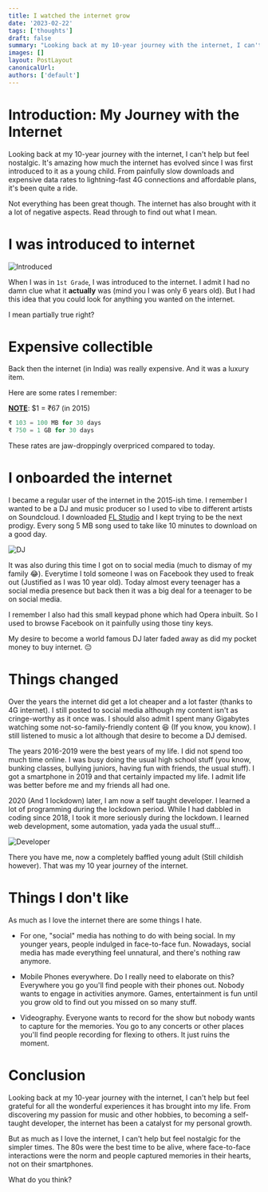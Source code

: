 ```yaml
---
title: I watched the internet grow
date: '2023-02-22'
tags: ['thoughts']
draft: false
summary: "Looking back at my 10-year journey with the internet, I can't help but feel nostalgic. It's amazing how much the internet has evolved since I was first introduced to it as a young child. From painfully slow downloads and expensive data rates to lightning-fast 4G connections and affordable plans, it's been quite a ride."
images: []
layout: PostLayout
canonicalUrl:
authors: ['default']
---
```


# Introduction: My Journey with the Internet

Looking back at my 10-year journey with the internet, I can't help but feel nostalgic. It's amazing how much the internet has evolved since I was first introduced to it as a young child. From painfully slow downloads and expensive data rates to lightning-fast 4G connections and affordable plans, it's been quite a ride.

Not everything has been great though. The internet has also brought with it a lot of negative aspects. Read through to find out what I mean.

# I was introduced to internet

![Introduced](/static/images/blogs/i-watched-the-internet-grow/introduced.png)

When I was in `1st Grade`, I was introduced to the internet. I admit I had no damn clue what it **actually** was (mind you I was only 6 years old). But I had this idea that you could look for anything you wanted on the internet. 

I mean partially true right?

# Expensive collectible

Back then the internet (in India) was really expensive. And it was a luxury item.

Here are some rates I remember:

**<u>NOTE</u>**: $1 = ₹67 (in 2015)

```python
₹ 103 = 100 MB for 30 days
₹ 750 = 1 GB for 30 days
```

These rates are jaw-droppingly overpriced compared to today.

# I onboarded the internet

I became a regular user of the internet in the 2015-ish time. I remember I wanted to be a DJ and music producer so I used to vibe to different artists on Soundcloud. I downloaded [FL Studio](https://www.image-line.com/fl-studio/) and I kept trying to be the next prodigy. Every song 5 MB song used to take like 10 minutes to download on a good day.

![DJ](/static/images/blogs/i-watched-the-internet-grow/dj.png)

It was also during this time I got on to social media (much to dismay of my family 😂). Everytime I told someone I was on Facebook they used to freak out (Justified as I was 10 year old). Today almost every teenager has a social media presence but back then it was a big deal for a teenager to be on social media.

I remember I also had this small keypad phone which had Opera inbuilt. So I used to browse Facebook on it painfully using those tiny keys.

My desire to become a world famous DJ later faded away as did my pocket money to buy internet. 😔

# Things changed

Over the years the internet did get a lot cheaper and a lot faster (thanks to 4G internet). I still posted to social media although my content isn't as cringe-worthy as it once was. I should also admit I spent many Gigabytes watching some not-so-family-friendly content 😆 (If you know, you know). I still listened to music a lot although that desire to become a DJ demised.

The years 2016-2019 were the best years of my life. I did not spend too much time online. I was busy doing the usual high school stuff (you know, bunking classes, bullying juniors, having fun with friends, the usual stuff). I got a smartphone in 2019 and that certainly impacted my life. I admit life was better before me and my friends all had one.

2020 (And 1 lockdown) later, I am now a self taught developer. I learned a lot of programming during the lockdown period. While I had dabbled in coding since 2018, I took it more seriously during the lockdown. I learned web development, some automation, yada yada the usual stuff...

![Developer](/static/images/blogs/i-watched-the-internet-grow/developer.png)

There you have me, now a completely baffled young adult (Still childish however). That was my 10 year journey of the internet.

# Things I don't like

As much as I love the internet there are some things I hate. 

- For one, "social" media has nothing to do with being social. In my younger years, people indulged in face-to-face fun. Nowadays, social media has made everything feel unnatural, and there's nothing raw anymore.

- Mobile Phones everywhere. Do I really need to elaborate on this? Everywhere you go you'll find people with their phones out. Nobody wants to engage in activities anymore. Games, entertainment is fun until you grow old to find out you missed on so many stuff.

- Videography. Everyone wants to record for the show but nobody wants to capture for the memories. You go to any concerts or other places you'll find people recording for flexing to others. It just ruins the moment.

# Conclusion

Looking back at my 10-year journey with the internet, I can't help but feel grateful for all the wonderful experiences it has brought into my life. From discovering my passion for music and other hobbies, to becoming a self-taught developer, the internet has been a catalyst for my personal growth.

But as much as I love the internet, I can't help but feel nostalgic for the simpler times. The 80s were the best time to be alive, where face-to-face interactions were the norm and people captured memories in their hearts, not on their smartphones.

What do you think?